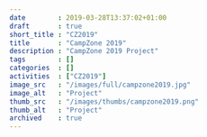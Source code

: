 ```yaml
---
date        : 2019-03-28T13:37:02+01:00
draft       : true
short_title : "CZ2019"
title       : "CampZone 2019"
description : "CampZone 2019 Project"
tags        : []
categories  : []
activities  : ["CZ2019"]
image_src   : "/images/full/campzone2019.jpg"
image_alt   : "Project"
thumb_src   : "/images/thumbs/campzone2019.png"
thumb_alt   : "Project"
archived    : true
---
```

